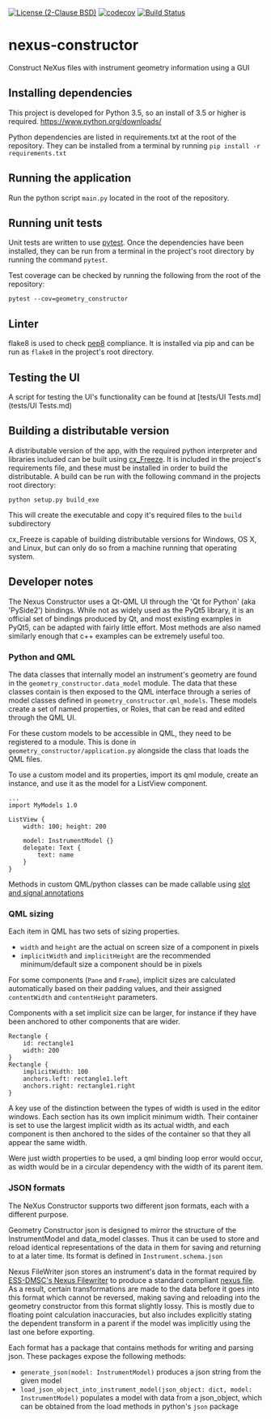 [![License (2-Clause BSD)](https://img.shields.io/badge/license-BSD%202--Clause-blue.svg)](https://github.com/ess-dmsc/nexus-geometry-constructor/blob/master/LICENSE) [![codecov](https://codecov.io/gh/ess-dmsc/nexus-geometry-constructor/branch/master/graph/badge.svg)](https://codecov.io/gh/ess-dmsc/nexus-geometry-constructor) [![Build Status](https://jenkins.esss.dk/dm/job/ess-dmsc/job/nexus-geometry-constructor/job/master/badge/icon)](https://jenkins.esss.dk/dm/job/ess-dmsc/job/nexus-geometry-constructor/job/master/)

# nexus-constructor
Construct NeXus files with instrument geometry information using a GUI

## Installing dependencies

This project is developed for Python 3.5, so an install of 3.5 or higher
is required. https://www.python.org/downloads/

Python dependencies are listed in requirements.txt at the root of the
repository. They can be installed from a terminal by running
`pip install -r requirements.txt`

## Running the application

Run the python script `main.py` located in the root of the repository.

## Running unit tests

Unit tests are written to use [pytest](https://docs.pytest.org/en/latest/).
Once the dependencies have been installed, they can be run from a terminal in
the project's root directory by running the command `pytest`.

Test coverage can be checked by running the following from the root of the repository:
```
pytest --cov=geometry_constructor
```

## Linter

flake8 is used to check [pep8](https://www.python.org/dev/peps/pep-0008/?) 
compliance. It is installed via pip and can be run as `flake8` in the project's 
root directory. 

## Testing the UI

A script for testing the UI's functionality can be found at [tests/UI Tests.md](tests/UI Tests.md)

## Building a distributable version

A distributable version of the app, with the required python interpreter and
libraries included can be built using [cx_Freeze](https://cx-freeze.readthedocs.io).
It is included in the project's requirements file, and these must be installed
in order to build the distributable. A build can be run with the following
command in the projects root directory:
```
python setup.py build_exe
```
This will create the executable and copy it's required files to the `build`
subdirectory

cx_Freeze is capable of building distributable versions for Windows, OS X, and
Linux, but can only do so from a machine running that operating system.

## Developer notes

The Nexus Constructor uses a Qt-QML UI through the 'Qt for Python' (aka
'PySide2') bindings. While not as widely used as the PyQt5 library, it is an
official set of bindings produced by Qt, and most existing examples in PyQt5,
can be adapted with fairly little effort. Most methods are also named similarly
enough that c++ examples can be extremely useful too.

### Python and QML

The data classes that internally model an instrument's geometry are found in the
`geometry_constructor.data_model` module. The data that these classes contain is
then exposed to the QML interface through a series of model classes defined in
`geometry_constructor.qml_models`. These models create a set of named
properties, or Roles, that can be read and edited through the QML UI.

For these custom models to be accessible in QML, they need to be registered to a
module. This is done in `geometry_constructor/application.py` alongside the
class that loads the QML files.

To use a custom model and its properties, import its qml module, create an
instance, and use it as the model for a ListView component.
```
...
import MyModels 1.0

ListView {
    width: 100; height: 200

    model: InstrumentModel {}
    delegate: Text {
        text: name
    }
}
```

Methods in custom QML/python classes can be made callable using
[slot and signal annotations](https://wiki.qt.io/Qt_for_Python_Signals_and_Slots)

### QML sizing

Each item in QML has two sets of sizing properties.

- `width` and `height` are the actual on screen size of a component in pixels
- `implicitWidth` and `implicitHeight` are the recommended minimum/default size
a component should be in pixels
 
For some components (`Pane` and `Frame`), implicit sizes are calculated
automatically based on their padding values, and their assigned `contentWidth`
and `contentHeight` parameters.
 
Components with a set implicit size can be larger, for instance if they have
been anchored to other components that are wider.
```
Rectangle {
    id: rectangle1
    width: 200
}
Rectangle {
    implicitWidth: 100
    anchors.left: rectangle1.left
    anchors.right: rectangle1.right
}
```
A key use of the distinction between the types of width is used in the editor
windows. Each section has its own implicit minimum width. Their container is set
to use the largest implicit width as its actual width, and each component is
then anchored to the sides of the container so that they all appear the same
width.

Were just width properties to be used, a qml binding loop error would occur, as
width would be in a circular dependency with the width of its parent item.

### JSON formats

The NeXus Constructor supports two different json formats, each with a
different purpose.

Geometry Constructor json is designed to mirror the structure of the 
InstrumentModel and data_model classes. Thus it can be used to store and reload
identical representations of the data in them for saving and returning to at a
later time. Its format is defined in `Instrument.schema.json`

Nexus FileWriter json stores an instrument's data in the format required by
[ESS-DMSC's Nexus Filewriter](https://github.com/ess-dmsc/kafka-to-nexus/)
to produce a standard compliant [nexus file](https://www.nexusformat.org/).
As a result, certain transformations are made to the data before it goes into
this format which cannot be reversed, making saving and reloading into the
geometry constructor from this format slightly lossy. This is mostly due to
floating point calculation inaccuracies, but also includes explicitly stating
the dependent transform in a parent if the model was implicitly using the last
one before exporting.

Each format has a package that contains methods for writing and parsing json.
These packages expose the following methods:

 - `generate_json(model: InstrumentModel)`
 produces a json string from the given model
 - `load_json_object_into_instrument_model(json_object: dict, model: InstrumentModel)`
 populates a model with data from a json_object, which can be obtained from the
 load methods in python's `json` package
